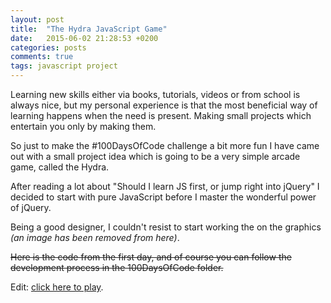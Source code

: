 ```yaml
---
layout: post
title:  "The Hydra JavaScript Game"
date:   2015-06-02 21:28:53 +0200
categories: posts
comments: true
tags: javascript project
---
```

Learning new skills either via books, tutorials, videos or from school is always nice, but my personal experience is that the most beneficial way of learning happens when the need is present. Making small projects which entertain you only by making them.

So just to make the #100DaysOfCode challenge a bit more fun I have came out with a small project idea which is going to be a very simple arcade game, called the Hydra.

After reading a lot about "Should I learn JS first, or jump right into jQuery" I decided to start with pure JavaScript before I master the wonderful power of jQuery.

Being a good designer, I couldn't resist to start working the on the graphics *(an image has been removed from here)*.

~~Here is the code from the first day, and of course you can follow the development process in the 100DaysOfCode folder.~~

Edit: [click here to play](http://gaborpinter.net/webapps/hydra/).